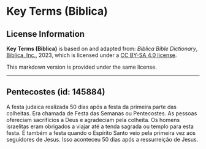 # Key Terms (Biblica)

## License Information

**Key Terms (Biblica)** is based on and adapted from: _Biblica Bible Dictionary_, [Biblica, Inc.](https://www.biblica.com/), 2023, which is licensed under a [CC BY-SA 4.0 license](https://creativecommons.org/licenses/by-sa/4.0/legalcode.en).

This markdown version is provided under the same license.



--------------------------------

## Pentecostes (id: 145884)

A festa judaica realizada 50 dias após a festa da primeira parte das colheitas. Era chamada de Festa das Semanas ou Pentecostes. As pessoas ofereciam sacrifícios a Deus e agradeciam pela colheita. Os homens israelitas eram obrigados a viajar até a tenda sagrada ou templo para esta festa. É também a festa quando o Espírito Santo veio pela primeira vez aos seguidores de Jesus. Isso aconteceu 50 dias após a ressurreição de Jesus.


